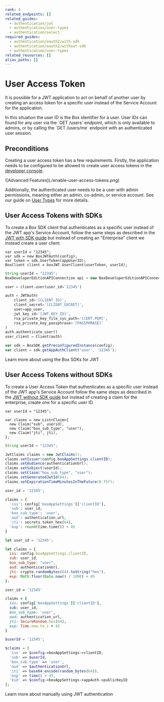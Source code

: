 ```yaml
---
rank: 4
related_endpoints: []
related_guides:
  - authentication/jwt
  - authentication/user-types
  - authentication/select
required_guides:
  - authentication/oauth2/with-sdk
  - authentication/oauth2/without-sdk
  - authentication/user-types
related_resources: []
alias_paths: []
---
```


# User Access Token

It is possible for a JWT application to act on behalf of another user
by creating an access token for a specific user instead of the Service Account
for the application.

<Message>
In this situation the user ID is the Box identifier for a user. User IDs can
found for any user via the `GET /users` endpoint, which is only available to
admins, or by calling the `GET /users/me` endpoint with an authenticated user session.
</Message>

## Preconditions

Creating a user access token has a few requirements. Firstly, the application
needs to be configured to  be allowed to create user access tokens in the [developer
console][devconsole].

<ImageFrame border center>
  ![Advanced Features](./enable-user-access-tokens.png)
</ImageFrame>

Additionally, the authenticated user needs to be a user with admin permissions,
meaning either an admin, co-admin, or service account. See our guide on [User
Types](g://authentication/user-types) for more details.

## User Access Tokens with SDKs

To create a Box SDK client that authenticates as a specific user instead of the
JWT app's Service Account, follow the same steps as described in the [JWT with
SDK guide](g://authentication/jwt/with-sdk) but instead of creating an
"Enterprise" client we instead create a user client.

<Tabs>
  <Tab title='.Net'>

```dotnet
var userId = "12345";
var sdk = new BoxJWTAuth(config);
var token = sdk.UserToken(appUserID);
BoxClient client = boxJWT.UserClient(userToken, userId);
```

  </Tab>

  <Tab title='Java'>

<!-- markdownlint-disable line-length -->

```java
String userId = "12345";
BoxDeveloperEditionAPIConnection api = new BoxDeveloperEditionAPIConnection.getAppUserConnection(userId, config)
```

<!-- markdownlint-enable line-length -->

  </Tab>

  <Tab title='Python'>

```python
user = client.user(user_id='12345')

auth = JWTAuth(
    client_id='[CLIENT_ID]',
    client_secret='[CLIENT_SECRET]',
    user=app_user,
    jwt_key_id='[JWT_KEY_ID]',
    rsa_private_key_file_sys_path='[CERT.PEM]',
    rsa_private_key_passphrase='[PASSPHRASE]'
)
auth.authenticate_user()
user_client = Client(auth)
```

  </Tab>

  <Tab title='Node'>

```js
var sdk = BoxSDK.getPreconfiguredInstance(config);
var client = sdk.getAppAuthClient('user', '12345');
```

  </Tab>
</Tabs>

<CTA to='g://authentication/jwt/with-sdk'>
  Learn more about using the Box SDKs for JWT
</CTA>

## User Access Tokens without SDKs

To create a User Access Token that authenticates as a specific user instead of
the JWT app's Service Account follow the same steps as described in the [JWT
without SDK guide](g://authentication/jwt/without-sdk) but instead of creating
a claim for the enterprise, create one for a specific user ID.

<Tabs>
  <Tab title='.Net'>

```dotnet
var userId = "12345";

var claims = new List<Claim>{
  new Claim("sub", userid),
  new Claim("box_sub_type", "user"),
  new Claim("jti", jti),
};
```

  </Tab>

  <Tab title='Java'>

```java
String userId = "12345";

JwtClaims claims = new JwtClaims();
claims.setIssuer(config.boxAppSettings.clientID);
claims.setAudience(authenticationUrl);
claims.setSubject(userId);
claims.setClaim("box_sub_type", "user");
claims.setGeneratedJwtId(64);
claims.setExpirationTimeMinutesInTheFuture(0.75f);
```

  </Tab>

  <Tab title='Python'>

```python
user_id = '12345';

claims = {
  'iss': config['boxAppSettings']['clientID'],
  'sub': user_id,
  'box_sub_type': 'user',
  'aud': authentication_url,
  'jti': secrets.token_hex(64),
  'exp': round(time.time()) + 45
}
```

  </Tab>
  <Tab title='Node'>

```js
let user_id = '12345';

let claims = {
  iss: config.boxAppSettings.clientID,
  sub: user_id,
  box_sub_type: "user",
  aud: authenticationUrl,
  jti: crypto.randomBytes(64).toString("hex"),
  exp: Math.floor(Date.now() / 1000) + 45
};
```

  </Tab>
  <Tab title='Ruby'>

```ruby
user_id = '12345'

claims = {
  iss: config['boxAppSettings']['clientID'],
  sub: user_id,
  box_sub_type: 'user',
  aud: authentication_url,
  jti: SecureRandom.hex(64),
  exp: Time.now.to_i + 45
}
```

  </Tab>
  <Tab title='PHP'>

```php
$userId = '12345';

$claims = [
  'iss' => $config->boxAppSettings->clientID,
  'sub' => $userId,
  'box_sub_type' => 'user',
  'aud' => $authenticationUrl,
  'jti' => base64_encode(random_bytes(64)),
  'exp' => time() + 45,
  'kid' => $config->boxAppSettings->appAuth->publicKeyID
];
```

  </Tab>
</Tabs>

<CTA to='g://authentication/jwt/with-sdk'>
  Learn more about manually using JWT authentication
</CTA>

[devconsole]: https://app.box.com/developers/console
